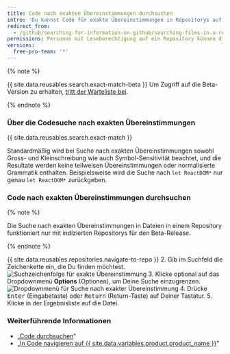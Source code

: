 ```yaml
---
title: Code nach exakten Übereinstimmungen durchsuchen
intro: 'Du kannst Code für exakte Übereinstimmungen in Repositorys auf {{ site.data.variables.product.prodname_dotcom }} durchsuchen.'
redirect_from:
  - /github/searching-for-information-on-github/searching-files-in-a-repository-for-exact-matches
permissions: Personen mit Leseberechtigung auf ein Repository können die Repository-Dateien auf exakte Übereinstimmungen durchsuchen.
versions:
  free-pro-team: '*'
---
```


{% note %}

{{ site.data.reusables.search.exact-match-beta }} Um Zugriff auf die Beta-Version zu erhalten, [tritt der Warteliste bei](https://github.com/features/code-search-exact-match/signup).

{% endnote %}

### Über die Codesuche nach exakten Übereinstimmungen

{{ site.data.reusables.search.exact-match }}

Standardmäßig wird bei Suche nach exakten Übereinstimmungen sowohl Gross- und Kleinschreibung wie auch Symbol-Sensitivität beachtet, und die Resultate werden keine teilweisen Übereinstimmungen oder normalisierte Grammatik enthalten. Beispielsweise wird die Suche nach `let ReactDOM*` nur genau `let ReactDOM*` zurückgeben.

### Code nach exakten Übereinstimmungen durchsuchen

{% note %}

Die Suche nach exakten Übereinstimmungen in Dateien in einem Repository funktioniert nur mit indizierten Repositorys für den Beta-Release.

{% endnote %}

{{ site.data.reusables.repositories.navigate-to-repo }}
2. Gib im Suchfeld die Zeichenkette ein, die Du finden möchtest. ![Suchzeichenfolge für exakte Übereinstimmung](/assets/images/help/search/exact-match-search-string.png)
3. Klicke optional auf das Dropdownmenü **Options** (Optionen), um Deine Suche einzugrenzen. ![Dropdownmenü für Suche nach exakter Übereinstimmung](/assets/images/help/search/exact-match-options.png)
4. Drücke <kbd>Enter</kbd> (Eingabetaste) oder <kbd>Return</kbd> (Return-Taste) auf Deiner Tastatur.
5. Klicke in der Ergebnisliste auf die Datei.

### Weiterführende Informationen

- „[Code durchsuchen](/github/searching-for-information-on-github/searching-code)“
- „[In Code navigieren auf {{ site.data.variables.product.product_name }}](/github/managing-files-in-a-repository/navigating-code-on-github)"
